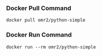 ### Docker Pull Command
    docker pull omr2/python-simple

### Docker Run Command
    docker run --rm omr2/python-simple
